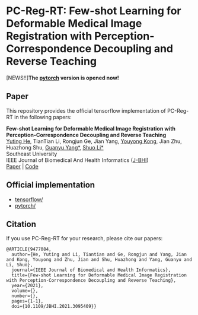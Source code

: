 # PC-Reg-RT: Few-shot Learning for Deformable Medical Image Registration with Perception-Correspondence Decoupling and Reverse Teaching

[NEWS!!]**The [pytorch](https://github.com/YutingHe-list/PC-Reg-RT/tree/main/pytorch) version is opened now!**

## Paper
This repository provides the official tensorflow implementation of PC-Reg-RT in the following papers:

**Few-shot Learning for Deformable Medical Image Registration with Perception-Correspondence Decoupling and Reverse Teaching** <br/> 
[Yuting He](http://19951124.academic.site/?lang=en), TianTian Li, Rongjun Ge, Jian Yang, [Youyong Kong](https://cse.seu.edu.cn/2019/0105/c23024a257502/page.htm), Jian Zhu, Huazhong Shu, [Guanyu Yang*](https://cse.seu.edu.cn/2019/0103/c23024a257233/page.htm), [Shuo Li*](http://www.digitalimaginggroup.ca/members/shuo.php) <br/>
Southeast University <br/>
IEEE Journal of Biomedical And Health Informatics ([J-BHI](https://www.embs.org/jbhi/)) <br/>
[Paper](https://ieeexplore.ieee.org/document/9477084) | [Code](https://github.com/YutingHe-list/PC-Reg-RT)

## Official implementation
- [tensorflow/](https://github.com/YutingHe-list/PC-Reg-RT/tree/main/tensorflow)
- [pytorch/](https://github.com/YutingHe-list/PC-Reg-RT/tree/main/pytorch)

## Citation
If you use PC-Reg-RT for your research, please cite our papers:
```
@ARTICLE{9477084,
  author={He, Yuting and Li, Tiantian and Ge, Rongjun and Yang, Jian and Kong, Youyong and Zhu, Jian and Shu, Huazhong and Yang, Guanyu and Li, Shuo},
  journal={IEEE Journal of Biomedical and Health Informatics}, 
  title={Few-shot Learning for Deformable Medical Image Registration with Perception-Correspondence Decoupling and Reverse Teaching}, 
  year={2021},
  volume={},
  number={},
  pages={1-1},
  doi={10.1109/JBHI.2021.3095409}}
